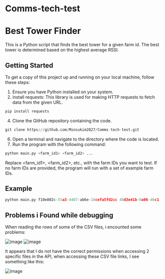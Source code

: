 # Comms-tech-test

# Best Tower Finder

This is a Python script that finds the best tower for a given farm id. The best tower is determined based on the highest average RSSI.

## Getting Started

To get a copy of this project up and running on your local machine, follow these steps:

1. Ensure you have Python installed on your system.
2. install requests: This library is used for making HTTP requests to fetch data from the given URL.
```bash
pip install requests
```
4. Clone the GitHub repository containing the code.
```py
git clone https://github.com/Minsukim2827/Comms-tech-test.git
```
6. Open a terminal and navigate to the directory where the code is located.
7. Run the program with the following command:
```py
python main.py <farm_id1> <farm_id2> ...
```
Replace <farm_id1>, <farm_id2>, etc., with the farm IDs you want to test. If no farm IDs are provided, the program will run with a set of example farm IDs.

## Example
```py
python main.py f10e802c-55a3-4407-ab6e-16cefa5fd2cc 48d3e41b-0a06-46c1-bf3c-91af704a3776 0b515fbb-2981-4f99-9141-dce1c46beb6f
```

## Problems i Found while debugging

When reading the rows of some of the CSV files, i encounted some problems:

![image](https://github.com/Minsukim2827/Comms-tech-test/assets/122320786/a1e1fcb0-6cb9-4391-b548-d214f56028be)
![image](https://github.com/Minsukim2827/Comms-tech-test/assets/122320786/e1971cef-53cd-4abb-a7f1-effe313be9b9)

It appears that I do not have the correct permissions when accessing 2 specific files in the API, when accessing these CSV file links, I see something like this:

![image](https://github.com/Minsukim2827/Comms-tech-test/assets/122320786/1cfbb9b5-cf19-43e2-82de-2b21afa6bfb4)


